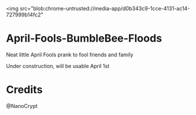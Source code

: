 <img src="blob:chrome-untrusted://media-app/d0b343c9-1cce-4131-ac14-727999b14fc2" 

# April-Fools-BumbleBee-Floods
Neat little April Fools prank to fool friends and family

Under construction, will be usable April 1st

# Credits
@NanoCrypt
